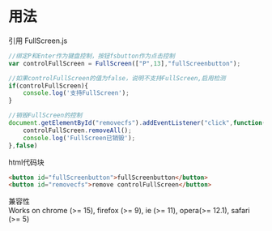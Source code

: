 # 用法  
引用 FullScreen.js  
```javascript
//绑定P和Enter作为键盘控制，按钮fsbutton作为点击控制
var controlFullScreen = FullScreen(["P",13],"fullScreenbutton");

//如果controlFullScreen的值为false，说明不支持FullScreen,启用检测
if(controlFullScreen){
	console.log('支持FullScreen');
}

//销毁FullScreen的控制
document.getElementById("removecfs").addEventListener("click",function(){
	controlFullScreen.removeAll();
	console.log('FullScreen已销毁');
},false)
```
html代码块  
```html
<button id="fullScreenbutton">fullScreenbutton</button>
<button id="removecfs">remove controlFullScreen</button>
```
兼容性  
Works on chrome (>= 15), firefox (>= 9), ie (>= 11), opera(>= 12.1), safari (>= 5)
